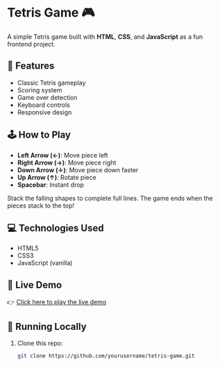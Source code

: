 # Tetris Game 🎮

A simple Tetris game built with **HTML**, **CSS**, and **JavaScript** as a fun frontend project.

## 🎯 Features
- Classic Tetris gameplay
- Scoring system
- Game over detection
- Keyboard controls
- Responsive design

## 🕹️ How to Play
- **Left Arrow (←)**: Move piece left
- **Right Arrow (→)**: Move piece right
- **Down Arrow (↓)**: Move piece down faster
- **Up Arrow (↑)**: Rotate piece
- **Spacebar**: Instant drop

Stack the falling shapes to complete full lines. The game ends when the pieces stack to the top!

## 💻 Technologies Used
- HTML5
- CSS3
- JavaScript (vanilla)

## 🚀 Live Demo
👉 [Click here to play the live demo](https://mohammad-rahme-576.github.io/tertis-game/)

## 📂 Running Locally
1. Clone this repo:
   ```bash
   git clone https://github.com/yourusername/tetris-game.git
